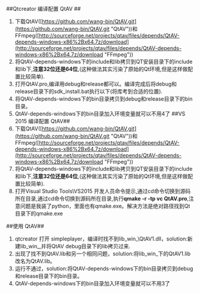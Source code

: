 ##Qtcreator 编译配置 QtAV ##
1. 下载QtAV([https://github.com/wang-bin/QtAV.git](https://github.com/wang-bin/QtAV.git "QtAV"))和FFmpeg([http://sourceforge.net/projects/qtav/files/depends/QtAV-depends-windows-x86%2Bx64.7z/download](http://sourceforge.net/projects/qtav/files/depends/QtAV-depends-windows-x86%2Bx64.7z/download "FFmpeg"))
2. 将QtAV-depends-windows下的include和lib拷贝到QT安装目录下的include和lib下,**注意32位还是64位**,(这种做法其实污染了原始的Qt环境,但是这样做配置比较简单).
3. 打开QtAV.pro,编译用debug和release都可以。编译完成后将debug和release目录下的sdk_install.bat执行以下(将库考到合适的位置).
4. 将QtAV-depends-windows下的bin目录拷贝到debug和release目录下的bin目录。
5. QtAV-depends-windows下的bin目录加入环境变量就可以不用4了
##VS 2015 编译配置 QtAV##
1. 下载QtAV([https://github.com/wang-bin/QtAV.git](https://github.com/wang-bin/QtAV.git "QtAV"))和FFmpeg([http://sourceforge.net/projects/qtav/files/depends/QtAV-depends-windows-x86%2Bx64.7z/download](http://sourceforge.net/projects/qtav/files/depends/QtAV-depends-windows-x86%2Bx64.7z/download "FFmpeg"))
2. 将QtAV-depends-windows下的include和lib拷贝到QT安装目录下的include和lib下,**注意32位还是64位**,(这种做法其实污染了原始的Qt环境,但是这样做配置比较简单).
3. 打开Visual Studio Tools\VS2015 开发人员命令提示,通过cd命令切换到源码所在目录,通过cd命令切换到源码所在目录,执行**qmake -r -tp vc QtAV.pro**,注意问题是我装了python，里面也有qmake.exe。解决方法是绝对路径找到Qt目录下的qmake.exe

##使用 QtAV##
1. qtcreator 打开 simpleplayer，编译时找不到lib_win_\QtAV1.dll，solution:新建lib_win_,并将QtAV debug目录下的lib拷贝过来.
2. 出现了找不到QtAV.lib和另一个相同问题，solution:将lib_win_下的QtAV1.lib改名为QtAV.lib。
3. 运行不通过，solution:将QtAV-depends-windows下的bin目录拷贝到debug和release目录下的bin目录。
4. QtAV-depends-windows下的bin目录加入环境变量就可以不用3了